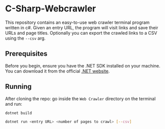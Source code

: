 # C-Sharp-Webcrawler

This repository contains an easy-to-use web crawler terminal program written in c#. Given an entry URL, the program will visit links and save their URLs and page titles. Optionally you can export the crawled links to a CSV using the `--csv` arg. 

## Prerequisites

Before you begin, ensure you have the .NET SDK installed on your machine.
You can download it from the official [.NET website](https://dotnet.microsoft.com/download).

## Running
After cloning the repo:
go inside the `Web Crawler` directory on the terminal and run:
```bash
dotnet build

dotnet run <entry URL> <number of pages to crawl> [--csv]
```


